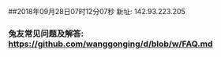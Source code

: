 ##2018年09月28日07时12分07秒 新址: 142.93.223.205
### 兔友常见问题及解答: https://github.com/wanggonging/d/blob/w/FAQ.md
